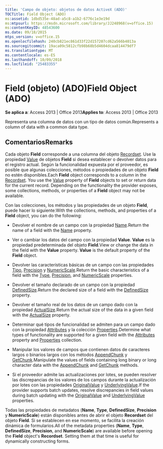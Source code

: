 ```yaml
---
title: 'Campo de objeto: objetos de datos ActiveX (ADO)'
TOCTitle: Field Object (ADO)
ms:assetid: 1dbd535e-48ad-a5c8-a1b2-6776c1e3e19d
ms:mtpsurl: https://msdn.microsoft.com/library/JJ248968(v=office.15)
ms:contentKeyID: 48543600
ms.date: 09/18/2015
mtps_version: v=office.15
ms.openlocfilehash: 240cb821ec861d33f22d157207cd62a566b4013a
ms.sourcegitcommit: 19aca09c5812cfb98b68b5d4604dcaa814479df7
ms.translationtype: MT
ms.contentlocale: es-ES
ms.lasthandoff: 10/09/2018
ms.locfileid: "25483355"
---
```

# <a name="field-object-ado"></a><span data-ttu-id="eae87-102">Field (objeto) (ADO)</span><span class="sxs-lookup"><span data-stu-id="eae87-102">Field Object (ADO)</span></span>


<span data-ttu-id="eae87-103">**Se aplica a**: Access 2013 | Office 2013</span><span class="sxs-lookup"><span data-stu-id="eae87-103">**Applies to**: Access 2013 | Office 2013</span></span>

<span data-ttu-id="eae87-104">Representa una columna de datos con un tipo de datos común.</span><span class="sxs-lookup"><span data-stu-id="eae87-104">Represents a column of data with a common data type.</span></span>

## <a name="remarks"></a><span data-ttu-id="eae87-105">Comentarios</span><span class="sxs-lookup"><span data-stu-id="eae87-105">Remarks</span></span>

<span data-ttu-id="eae87-p101">Cada objeto **Field** corresponde a una columna del objeto [Recordset](recordset-object-ado.md). Use la propiedad [Value](value-property-ado.md) de objetos **Field** si desea establecer o devolver datos para el registro actual. Según la funcionalidad expuesta por el proveedor, es posible que algunas colecciones, métodos o propiedades de un objeto **Field** no estén disponibles.</span><span class="sxs-lookup"><span data-stu-id="eae87-p101">Each **Field** object corresponds to a column in the [Recordset](recordset-object-ado.md). You use the [Value](value-property-ado.md) property of **Field** objects to set or return data for the current record. Depending on the functionality the provider exposes, some collections, methods, or properties of a **Field** object may not be available.</span></span>

<span data-ttu-id="eae87-109">Con las colecciones, los métodos y las propiedades de un objeto **Field**, puede hacer lo siguiente:</span><span class="sxs-lookup"><span data-stu-id="eae87-109">With the collections, methods, and properties of a **Field** object, you can do the following:</span></span>

  - <span data-ttu-id="eae87-110">Devolver el nombre de un campo con la propiedad [Name](name-property-ado.md).</span><span class="sxs-lookup"><span data-stu-id="eae87-110">Return the name of a field with the [Name](name-property-ado.md) property.</span></span>

  - <span data-ttu-id="eae87-p102">Ver o cambiar los datos del campo con la propiedad **Value**. **Value** es la propiedad predeterminada del objeto **Field**.</span><span class="sxs-lookup"><span data-stu-id="eae87-p102">View or change the data in the field with the **Value** property. **Value** is the default property of the **Field** object.</span></span>

  - <span data-ttu-id="eae87-113">Devolver las características básicas de un campo con las propiedades [Tipo](type-property-ado.md), [Precision](precision-property-ado.md) y [NumericScale](numericscale-property-ado.md).</span><span class="sxs-lookup"><span data-stu-id="eae87-113">Return the basic characteristics of a field with the [Type](type-property-ado.md), [Precision](precision-property-ado.md), and [NumericScale](numericscale-property-ado.md) properties.</span></span>

  - <span data-ttu-id="eae87-114">Devolver el tamaño declarado de un campo con la propiedad [DefinedSize](definedsize-property-ado.md).</span><span class="sxs-lookup"><span data-stu-id="eae87-114">Return the declared size of a field with the [DefinedSize](definedsize-property-ado.md) property.</span></span>

  - <span data-ttu-id="eae87-115">Devolver el tamaño real de los datos de un campo dado con la propiedad [ActualSize](actualsize-property-ado.md).</span><span class="sxs-lookup"><span data-stu-id="eae87-115">Return the actual size of the data in a given field with the [ActualSize](actualsize-property-ado.md) property.</span></span>

  - <span data-ttu-id="eae87-116">Determinar qué tipos de funcionalidad se admiten para un campo dado con la propiedad [Attributes](attributes-property-ado.md) y la colección [Properties](properties-collection-ado.md).</span><span class="sxs-lookup"><span data-stu-id="eae87-116">Determine what types of functionality are supported for a given field with the [Attributes](attributes-property-ado.md) property and [Properties](properties-collection-ado.md) collection.</span></span>

  - <span data-ttu-id="eae87-117">Manipular los valores de campos que contienen datos de caracteres largos o binarios largos con los métodos [AppendChunk](appendchunk-method-ado.md) y [GetChunk](getchunk-method-ado.md).</span><span class="sxs-lookup"><span data-stu-id="eae87-117">Manipulate the values of fields containing long binary or long character data with the [AppendChunk](appendchunk-method-ado.md) and [GetChunk](getchunk-method-ado.md) methods.</span></span>

  - <span data-ttu-id="eae87-118">Si el proveedor admite las actualizaciones por lotes, se pueden resolver las discrepancias de los valores de los campos durante la actualización por lotes con las propiedades [OriginalValue](originalvalue-property-ado.md) y [UnderlyingValue](underlyingvalue-property-ado.md).</span><span class="sxs-lookup"><span data-stu-id="eae87-118">If the provider supports batch updates, resolve discrepancies in field values during batch updating with the [OriginalValue](originalvalue-property-ado.md) and [UnderlyingValue](underlyingvalue-property-ado.md) properties.</span></span>

<span data-ttu-id="eae87-p103">Todas las propiedades de metadatos (**Name**, **Type**, **DefinedSize**, **Precision** y **NumericScale**) están disponibles antes de abrir el objeto **Recordset** del objeto **Field**. Si se establecen en ese momento, se facilita la creación dinámica de formularios.</span><span class="sxs-lookup"><span data-stu-id="eae87-p103">All of the metadata properties (**Name**, **Type**, **DefinedSize**, **Precision**, and **NumericScale**) are available before opening the **Field** object's **Recordset**. Setting them at that time is useful for dynamically constructing forms.</span></span>

